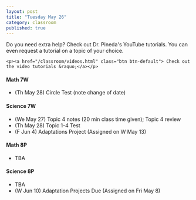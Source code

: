 ```yaml
---
layout: post
title: "Tuesday May 26"
category: classroom
published: true
---
```

<div class="alert alert-success" role="alert">
	<p>Do you need extra help? Check out Dr. Pineda's YouTube tutorials. You can even request a tutorial on a topic of your choice.</p>

    <p><a href="/classroom/videos.html" class="btn btn-default"> Check out the video tutorials &raquo;</a></p>
</div>

#### Math 7W
* (Th May 28) Circle Test (note change of date)

#### Science 7W
* (We May 27) Topic 4 notes (20 min class time given); Topic 4 review
* (Th May 28) Topic 1-4 Test
* (F Jun 4) Adaptations Project (Assigned on W May 13)

#### Math 8P
* TBA

#### Science 8P
* TBA
* (W Jun 10) Adaptation Projects Due (Assigned on Fri May 8)
